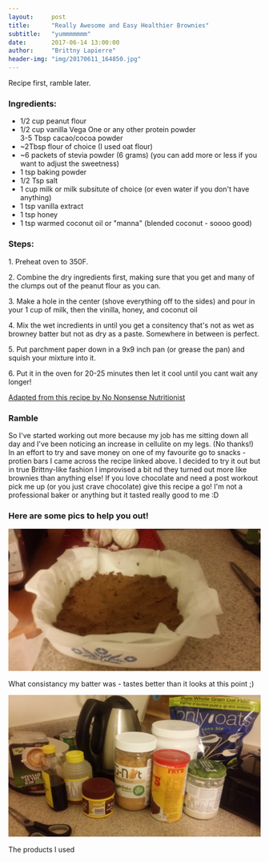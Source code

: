 ```yaml
---
layout:     post
title:      "Really Awesome and Easy Healthier Brownies"
subtitle:   "yummmmmmm"
date:       2017-06-14 13:00:00
author:     "Brittny Lapierre"
header-img: "img/20170611_164850.jpg"
---
```

<p>Recipe first, ramble later.</p>

<h3>Ingredients:</h3>
<ul>
  <li>1/2 cup peanut flour</li>
  <li>1/2 cup vanilla Vega One or any other protein powder</li>
  <l1>3-5 Tbsp cacao/cocoa powder</li>
  <li>~2Tbsp flour of choice (I used oat flour)</li>
  <li>~6 packets of stevia powder (6 grams) (you can add more or less if you want to adjust the sweetness)</li>
  <li>1 tsp baking powder</li>
  <li>1/2 Tsp salt</li>
  <li>1 cup milk or milk subsitute of choice (or even water if you don't have anything)</li>
  <li>1 tsp vanilla extract</li>
  <li>1 tsp honey</li>
  <li>1 tsp warmed coconut oil or "manna" (blended coconut - soooo good)</li>
</ul>

<h3>Steps:</h3>
<p>1. Preheat oven to 350F.</p>
<p>2. Combine the dry ingredients first, making sure that you get and many of the clumps out of the peanut flour as you can.</p>
<p>3. Make a hole in the center (shove everything off to the sides) and pour in your 1 cup of milk, then the vinilla, honey, and coconut oil</p>
<p>4. Mix the wet incredients in until you get a consitency that's not as wet as browney batter but not as dry as a paste. Somewhere in between is perfect.</p>
<p>5. Put parchment paper down in a 9x9 inch pan (or grease the pan) and squish your mixture into it.</p>
<p>6. Put it in the oven for 20-25 minutes then let it cool until you cant wait any longer!</p>

<a href="http://www.nononsensenutritionist.com/recipes/snacksandsweets/peanut-flour-pb2-protein-bars/">Adapted from this recipe by No Nonsense Nutritionist</a>

<h3>Ramble</h3>
<p>So I've started working out more because my job has me sitting down all day and I've been noticing an increase in cellulite on my legs. (No thanks!) In an effort to try and save money on one of my favourite go to snacks -protien bars I came across the recipe linked above. I decided to try it out but in true Brittny-like fashion I improvised a bit nd they turned out more like brownies than anything else! If you love chocolate and need a post workout pick me up (or you just crave chocolate) give this recipe a go! I'm not a professional baker or anything but it tasted really good to me :D</p>

<h3>Here are some pics to help you out!</h3>
<img src="/img/20170611_160105.jpg">
<p>What consistancy my batter was - tastes better than it looks at this point ;)</p>

<img src="/img/20170611_160119.jpg">
<p>The products I used</p>
